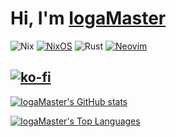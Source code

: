 # Hi, I'm [IogaMaster](https://youtube.com/IogaMaster) 
![Nix](https://img.shields.io/badge/NIX-5277C3.svg?style=for-the-badge&logo=NixOS&logoColor=white)
[![NixOS](https://img.shields.io/badge/NIXOS-5277C3.svg?style=for-the-badge&logo=NixOS&logoColor=white)](https://nixos.org/)
![Rust](https://img.shields.io/badge/rust-%23000000.svg?style=for-the-badge&logo=rust&logoColor=white)
[![Neovim](https://img.shields.io/badge/NeoVim-%2357A143.svg?&style=for-the-badge&logo=neovim&logoColor=white)](https://github.com/neovim/neovim)

[![ko-fi](https://ko-fi.com/img/githubbutton_sm.svg)](https://ko-fi.com/X8X2P08GZ)
---

[![IogaMaster's GitHub stats](https://github-readme-stats.vercel.app/api?username=IogaMaster&show_icons=true&bg_color=1e1e2e&text_color=cdd6f4&icon_color=cba6f7&title_color=94e2d5&count_private=true)](https://github.com/IogaMaster)

[![IogaMaster's Top Languages](https://github-readme-stats.vercel.app/api/top-langs/?username=IogaMaster&layout=compact&bg_color=1e1e2e&text_color=cdd6f4&icon_color=cba6f7&title_color=94e2d5)](https://github.com/IogaMaster?tab=repositories)



